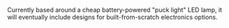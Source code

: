 Currently based around a cheap battery-powered "puck light" LED lamp, it will eventually include designs for built-from-scratch electronics options.
